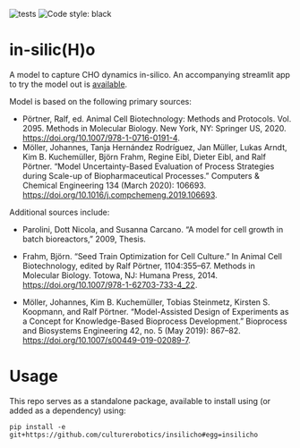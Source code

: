 ![tests](https://github.com/culturerobotics/insilicho/actions/workflows/python_tests.yml/badge.svg)
![Code style: black](https://img.shields.io/badge/code%20style-black-000000.svg)

# in-silic(H)o
A model to capture CHO dynamics in-silico.  An accompanying streamlit app to try the model out is [available](https://culturebio-insilicho.streamlit.app/). 

Model is based on the following primary sources:
- Pörtner, Ralf, ed. Animal Cell Biotechnology: Methods and Protocols. Vol. 2095. Methods in Molecular Biology. New York, NY: Springer US, 2020. https://doi.org/10.1007/978-1-0716-0191-4. 
- Möller, Johannes, Tanja Hernández Rodríguez, Jan Müller, Lukas Arndt, Kim B. Kuchemüller, Björn Frahm, Regine Eibl, Dieter Eibl, and Ralf Pörtner. “Model Uncertainty-Based Evaluation of Process Strategies during Scale-up of Biopharmaceutical Processes.” Computers & Chemical Engineering 134 (March 2020): 106693. https://doi.org/10.1016/j.compchemeng.2019.106693.

Additional sources include:
- Parolini, Dott Nicola, and Susanna Carcano. “A model for cell growth in batch bioreactors,” 2009, Thesis.
- Frahm, Björn. “Seed Train Optimization for Cell Culture.” In Animal Cell Biotechnology, edited by Ralf Pörtner, 1104:355–67. Methods in Molecular Biology. Totowa, NJ: Humana Press, 2014. https://doi.org/10.1007/978-1-62703-733-4_22.

- Möller, Johannes, Kim B. Kuchemüller, Tobias Steinmetz, Kirsten S. Koopmann, and Ralf Pörtner. “Model-Assisted Design of Experiments as a Concept for Knowledge-Based Bioprocess Development.” Bioprocess and Biosystems Engineering 42, no. 5 (May 2019): 867–82. https://doi.org/10.1007/s00449-019-02089-7.




# Usage
This repo serves as a standalone package, available to install using (or added as a dependency) using:

`pip install -e git+https://github.com/culturerobotics/insilicho#egg=insilicho`
